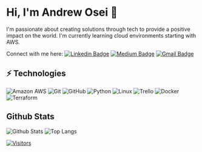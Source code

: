 # Hi, I'm Andrew Osei 👋

I'm passionate about creating solutions through tech to provide a positive impact on the world. I'm currently learning cloud environments starting with AWS.

Connect with me here:
[![Linkedin Badge](https://img.shields.io/badge/-Andrew%20Osei-blue?style=flat-square&logo=Linkedin&logoColor=white&link=https://www.linkedin.com/in/andrew-osei-04b24959/)](https://www.linkedin.com/in/andrew-osei-04b24959/)
[![Medium Badge](https://img.shields.io/badge/Andrew%20Osei-12100E?style=flat-square&logo=medium&logoColor=white&link=https://medium.com/@andrewx-ex)](https://medium.com/@andrewx-ex)
[![Gmail Badge](https://img.shields.io/badge/-andy@x-ex.co-c14438?style=flat-square&logo=Gmail&logoColor=white&link=mailto:andy@x-ex.co)](mailto:andy@x-ex.co)

## ⚡ Technologies

![Amazon AWS](https://img.shields.io/badge/Amazon%20AWS-232F3E?style=flat-square&logo=amazon-aws)
![Git](https://img.shields.io/badge/-Git-black?style=flat-square&logo=git)
![GitHub](https://img.shields.io/badge/-GitHub-181717?style=flat-square&logo=github)
![Python](https://img.shields.io/badge/-Python-black?style=flat-square&logo=Python)
![Linux](https://img.shields.io/badge/Linux-FCC624?style=flat-square&logo=linux&logoColor=black)
![Trello](https://img.shields.io/badge/Trello-%23026AA7.svg?style=flat-square&logo=Trello&logoColor=white)
![Docker](https://img.shields.io/badge/docker-%230db7ed.svg?style=for-the-badge&logo=docker&logoColor=white)
![Terraform](https://img.shields.io/badge/terraform-%235835CC.svg?style=for-the-badge&logo=terraform&logoColor=white)

## Github Stats

![Github Stats](https://github-readme-stats.vercel.app/api?username=akmenboa963&count_private=true&show_icons=true&include_all_commits=true)
![Top Langs](https://github-readme-stats.vercel.app/api/top-langs/?username=akmenboa963&hide=TeX&layout=compact)

[![Visitors](https://api.visitorbadge.io/api/visitors?path=akmenboa963%2Fakmenboa963&label=VISITORS&countColor=%23263759)](https://visitorbadge.io/status?path=akmenboa963%2Fakmenboa963)
